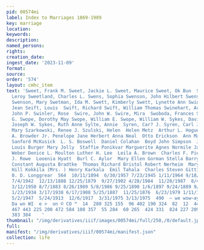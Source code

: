 ```yaml
---
pid: 00574mi
label: Index to Marriages 1869-1989
key: marriage
location: 
keywords: 
description: 
named_persons: 
rights: 
creation_date: 
ingest_date: '2023-11-09'
format: 
source: 
order: '574'
layout: cmhc_item
text: 'Sweet, Frank M. Sweet, Jackie L. Sweet, Maurice Sweet, Ok Bun  Sweet, Ronald
  Leroy Sweetland, Charles L. Swens, Sophia Swenson, John Hilbert Swenson, Lizzie
  Swenson, Mary Swetman, Ida M. Swett, Kimberly Swett, Lynette Ann Swider, Barbara
  Jean Seift, Louis  Swift, Richard Swift, William Thomas Swinehart, Arta Kay Swiniarski,
  John P. Swinler, Rose  Swire, John W. Swire, Mira  Swoboda, Frances Swope, Charles
  G. Swope, Dorothy May Swope, William E. Swope, William W. Sykes, David A. Sykes,
  Joseph W. Sykes, Ruth Anne Sylte, Annie  Syren, Car? J. Syren, Carl J. Syren, Lempi  Syren,
  Mary Szarkowski, Renee J. Szulski, Helen  Helen Metz  Arthur L. Hogue  Ethel Harvey  Jerome
  A. Browder Jr. Penelope Jane Herbert Anna Neal  Otto Erickson  Ann Marie Christofferson
  Sanford McKusick  L. S. Boswell  Daniel Colahan  Boyd John Simpson  John Ellis Ruble  David
  Louis Burger Mary Jolly  Staffie Ponikvar Marguerite Agnes Normile James Richard
  Weber Denice L. Moulton Luther H. Lee  Leila A. Brown  Charles F. Pierce Robert
  J. Rowe  Looenia Hyatt  Burl C. Aylor  Mary Ellen Gorman Stella Barry  Alice G.
  Constant Augusta Bradtke  Thomas Richard Bristol Robert Nerheim  Mary L. Maki  Marie
  Hill Kokkila (Mrs. ) Henry Karkala  Emil Tahala  Charles Steven Gittings Robert
  0. D. Longgrear  564  10/11/1894  6/30/1957 7/23/1945 1/11/1964 9/18/1983 7/2/1892  3/26/1887
  7/4/1942  12/13/1888 12/25/1879  9/27/1902 4/28/1984  11/28/1987  8/4/1984 5/30/1909
  3/12/1950 8/7/1883 8/26/1989 5/8/1986 9/25/1890 1/6/1897 9/24/1889 9/5/1894 4/7/1941
  1/23/1934 3/17/1938 6/17/1908 5/25/1887  11/25/1876  6/23/1979 1/11/1903 4/23/1929
  5/2/1947  5/24/1913  12/6/1917  3/31/1975 3/13/1975  490  — we wow~ay wownwWndvnannd
  Da wn WI  e >  on © CO ™  14  280 325 155  96 402 190 324  82  12  44 215 441 814
  467 443 225 200 472 584 108 357  55 284  60 265  424 331  824 227 209 183 542  71
  383 384    '
thumbnail: "/img/derivatives/iiif/images/00574mi/full/250,/0/default.jpg"
full: 
manifest: "/img/derivatives/iiif/00574mi/manifest.json"
collection: life
---
```

